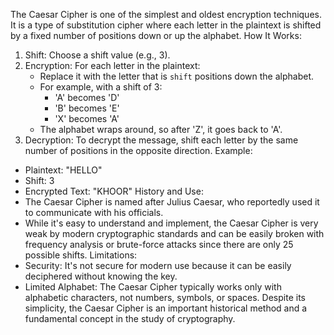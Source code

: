 The Caesar Cipher is one of the simplest and oldest encryption techniques. It is a type of substitution cipher where each letter in the plaintext is shifted by a fixed number of positions down or up the alphabet.
How It Works:
1. Shift: Choose a shift value (e.g., 3).
2. Encryption: For each letter in the plaintext:
   - Replace it with the letter that is `shift` positions down the alphabet.
   - For example, with a shift of 3:
     - 'A' becomes 'D'
     - 'B' becomes 'E'
     - 'X' becomes 'A'
   - The alphabet wraps around, so after 'Z', it goes back to 'A'.
3. Decryption: To decrypt the message, shift each letter by the same number of positions in the opposite direction.
Example:
- Plaintext: "HELLO"
- Shift: 3
- Encrypted Text: "KHOOR"
History and Use:
- The Caesar Cipher is named after Julius Caesar, who reportedly used it to communicate with his officials.
- While it's easy to understand and implement, the Caesar Cipher is very weak by modern cryptographic standards and can be easily broken with frequency analysis or brute-force attacks since there are only 25 possible shifts.
Limitations:
- Security: It's not secure for modern use because it can be easily deciphered without knowing the key.
- Limited Alphabet: The Caesar Cipher typically works only with alphabetic characters, not numbers, symbols, or spaces.
Despite its simplicity, the Caesar Cipher is an important historical method and a fundamental concept in the study of cryptography.
